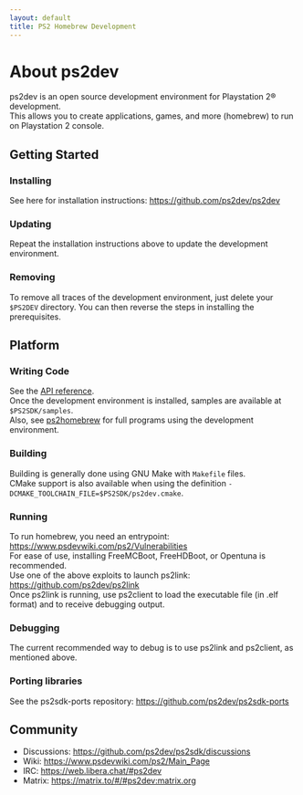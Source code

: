 ```yaml
---
layout: default
title: PS2 Homebrew Development
---
```


# About ps2dev

ps2dev is an open source development environment for Playstation 2&reg; development.  
This allows you to create applications, games, and more (homebrew) to run on Playstation 2 console.  

## Getting Started

### Installing

See here for installation instructions: https://github.com/ps2dev/ps2dev  

### Updating

Repeat the installation instructions above to update the development environment.

### Removing

To remove all traces of the development environment, just delete your `$PS2DEV` directory. You can then reverse the steps in installing the prerequisites.

## Platform

### Writing Code

See the [API reference](https://ps2dev.github.io/ps2sdk/).  
Once the development environment is installed, samples are available at `$PS2SDK/samples`.  
Also, see [ps2homebrew](https://ps2homebrew.github.io/) for full programs using the development environment.  

### Building

Building is generally done using GNU Make with `Makefile` files.  
CMake support is also available when using the definition `-DCMAKE_TOOLCHAIN_FILE=$PS2SDK/ps2dev.cmake`.  

### Running

To run homebrew, you need an entrypoint: https://www.psdevwiki.com/ps2/Vulnerabilities  
For ease of use, installing FreeMCBoot, FreeHDBoot, or Opentuna is recommended.  
Use one of the above exploits to launch ps2link: https://github.com/ps2dev/ps2link  
Once ps2link is running, use ps2client to load the executable file (in .elf format) and to receive debugging output.  

### Debugging

The current recommended way to debug is to use ps2link and ps2client, as mentioned above.  

### Porting libraries

See the ps2sdk-ports repository: https://github.com/ps2dev/ps2sdk-ports  

## Community

* Discussions: https://github.com/ps2dev/ps2sdk/discussions  
* Wiki: https://www.psdevwiki.com/ps2/Main_Page  
* IRC: https://web.libera.chat/#ps2dev  
* Matrix: https://matrix.to/#/#ps2dev:matrix.org  
